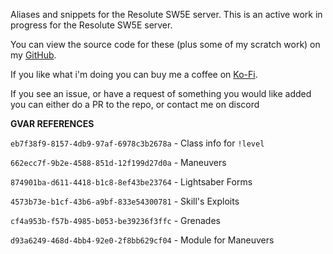 Aliases and snippets for the Resolute SW5E server. This is an active work in progress for the Resolute SW5E server.

You can view the source code for these (plus some of my scratch work) on my [GitHub](https://github.com/Corvux89/Corvux-Avrae-Aliases).

If you like what i'm doing you can buy me a coffee on [Ko-Fi](https://ko-fi.com/corvux).

If you see an issue, or have a request of something you would like added you can either do a PR to the repo, or contact me on discord

**GVAR REFERENCES**

`eb7f38f9-8157-4db9-97af-6978c3b2678a` - Class info for `!level`

`662ecc7f-9b2e-4588-851d-12f199d27d0a` - Maneuvers

`874901ba-d611-4418-b1c8-8ef43be23764` - Lightsaber Forms

`4573b73e-b1cf-43b6-a9bf-833e54300781` - Skill's Exploits

`cf4a953b-f57b-4985-b053-be39236f3ffc` - Grenades

`d93a6249-468d-4bb4-92e0-2f8bb629cf04` - Module for Maneuvers